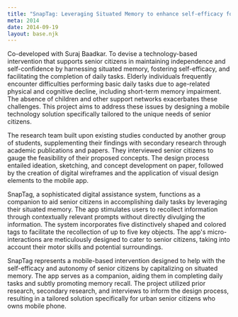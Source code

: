 ```yaml
---
title: "SnapTag: Leveraging Situated Memory to enhance self-efficacy for well-being"
meta: 2014
date: 2014-09-19
layout: base.njk
--- 
```


Co-developed with Suraj Baadkar. To devise a technology-based intervention that supports senior citizens in maintaining independence and self-confidence by harnessing situated memory, fostering self-efficacy, and facilitating the completion of daily tasks. Elderly individuals frequently encounter difficulties performing basic daily tasks due to age-related physical and cognitive decline, including short-term memory impairment. The absence of children and other support networks exacerbates these challenges. This project aims to address these issues by designing a mobile technology solution specifically tailored to the unique needs of senior citizens.

The research team built upon existing studies conducted by another group of students, supplementing their findings with secondary research through academic publications and papers. They interviewed senior citizens to gauge the feasibility of their proposed concepts. The design process entailed ideation, sketching, and concept development on paper, followed by the creation of digital wireframes and the application of visual design elements to the mobile app.

SnapTag, a sophisticated digital assistance system, functions as a companion to aid senior citizens in accomplishing daily tasks by leveraging their situated memory. The app stimulates users to recollect information through contextually relevant prompts without directly divulging the information. The system incorporates five distinctively shaped and colored tags to facilitate the recollection of up to five key objects. The app's micro-interactions are meticulously designed to cater to senior citizens, taking into account their motor skills and potential surroundings.

SnapTag represents a mobile-based intervention designed to help with the self-efficacy and autonomy of senior citizens by capitalizing on situated memory. The app serves as a companion, aiding them in completing daily tasks and subtly promoting memory recall. The project utilized prior research, secondary research, and interviews to inform the design process, resulting in a tailored solution specifically for urban senior citizens who owns mobile phone.